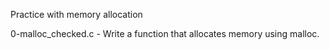 Practice with memory allocation

0-malloc_checked.c - Write a function that allocates memory using malloc.


